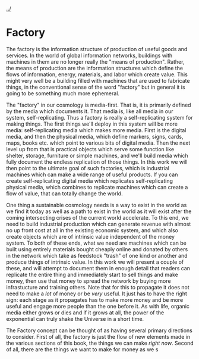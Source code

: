 [../](../)

# Factory

The factory is the information structure of production of useful goods and services.  In the world of global information networks, buildings with machines in them are no longer really the "means of production".  Rather, the means of production are the information structures which define the flows of information, energy, materials, and labor which create value.  This might very well be a building filled with machines that are used to fabricate things, in the conventional sense of the word "factory" but in general it is going to be something much more ephemeral.  


The "factory" in our cosmology is media-first.  That is, it is primarily defined by the media which documents it.  That media is, like all media in our system, self-replicating.  Thus a factory is really a self-replicating system for making things.  The first things we'll deploy in this system will be more media: self-replicating media which makes more media.  First is the digital media, and then the physical media, which define markers, signs, cards, maps, books etc. which point to various bits of digital media.  Then the next level up from that is practical objects which serve some function like shelter, storage, furniture or simple machines, and we'll build media which fully document the endless replication of those things.  In this work we will then point to the ultimate goal of such factories, which is industrial machines which can make a wide range of useful products.  If you can create self-replicating digital media which replicates self-replicating physical media, which combines to replicate machines which can create a flow of value, that can totally change the world. 

One thing a sustainable cosmology needs is a way to exist in the world as we find it today as well as a path to exist in the world as it will exist after the coming intersecting crises of the current world accelerate.  To this end, we need to build industrial production which can generate revenue with almost no up front cost at all in the existing economic system, and which also create objects which are of intrinsic value independent of the money system.  To both of these ends, what we need are machines which can be built using entirely materials bought cheaply online and donated by others in the network which take as feedstock "trash" of one kind or another and produce things of intrinsic value.  In this work we will present a couple of these, and will attempt to document them in enough detail that readers can replicate the entire thing and immediately start to sell things and make money, then use that money to spread the network by buying more infrastucture and training others.  Note that for this to propagate it does not need to make a *lot* of money or be *very* useful.  It just has to have the right sign: each stage as it propagates has to make more money and be more useful and engage more people than the one before it.  As with life, organic media either grows or dies and if it grows at all, the power of the exponential can truly shake the Universe in a short time.


The Factory concept can be thought of as having several primary directions to consider.  First of all, the factory is just the flow of new elements made in the various sections of this book, the things we can make *right now*.  Second of all, there are the things we want to make for money as we s


